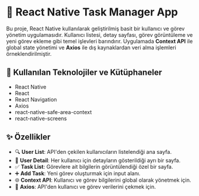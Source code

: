 # 📱 React Native Task Manager App

Bu proje, React Native kullanılarak geliştirilmiş basit bir kullanıcı ve görev yönetim uygulamasıdır. Kullanıcı listesi, detay sayfası, görev görüntüleme ve yeni görev ekleme gibi temel işlevleri barındırır. Uygulamada **Context API** ile global state yönetimi ve **Axios** ile dış kaynaklardan veri alma işlemleri örneklendirilmiştir.

## 🚀 Kullanılan Teknolojiler ve Kütüphaneler

- React Native 
- React
- React Navigation
- Axios
- react-native-safe-area-context
- react-native-screens

## ✨ Özellikler

- 🔍 **User List**: API'den çekilen kullanıcıların listelendiği ana sayfa.
- 📄 **User Detail**: Her kullanıcı için detayların gösterildiği ayrı bir sayfa.
- ✅ **Task List**: Görevlere ait bilgilerin görüntülendiği özel bir sayfa.
- ➕ **Add Task**: Yeni görev oluşturmak için input alanı.
- 🌐 **Context API**: Kullanıcı ve görev bilgilerini global olarak yönetmek için.
- 🔗 **Axios**: API'den kullanıcı ve görev verilerini çekmek için.
